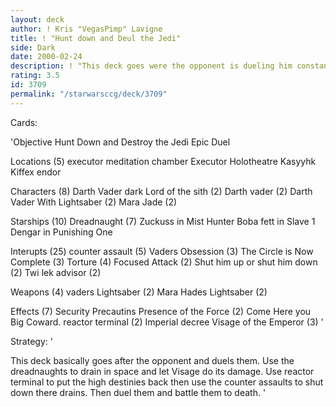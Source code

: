 ```yaml
---
layout: deck
author: ! Kris "VegasPimp" Lavigne
title: ! "Hunt down and Deul the Jedi"
side: Dark
date: 2000-02-24
description: ! "This deck goes were the opponent is dueling him constantly and draining him in space."
rating: 3.5
id: 3709
permalink: "/starwarsccg/deck/3709"
---
```

Cards: 

'Objective
Hunt Down and Destroy the Jedi
Epic Duel

Locations (5)
executor meditation chamber
Executor Holotheatre
Kasyyhk
Kiffex
endor

Characters (8)
Darth Vader dark Lord of the sith (2)
Darth vader (2)
Darth Vader With Lightsaber (2)
Mara Jade (2)

Starships (10)
Dreadnaught (7)
Zuckuss in Mist Hunter
Boba fett in Slave 1
Dengar in Punishing One

Interupts (25)
counter assault  (5)
Vaders Obsession (3)
The Circle is Now Complete (3)
Torture (4)
Focused Attack (2)
Shut him up or shut him down (2)
Twi lek advisor (2)


Weapons (4)
vaders Lightsaber (2)
Mara Hades Lightsaber (2)

Effects (7)
Security Precautins
Presence of the Force (2)
Come Here you Big Coward.
reactor terminal (2)
Imperial decree
Visage of the Emperor (3)
'

Strategy: '

This deck basically goes after the opponent and duels them.  Use the dreadnaughts to drain in space and let Visage do its damage.	Use reactor terminal to put the high destinies back then use the counter assaults to shut down there drains.  Then duel them and battle them to death. '
